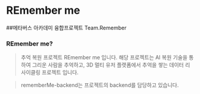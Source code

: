 # REmember me

##메타버스 아카데미 융합프로젝트  Team.Remember

### REmember me?
>추억 복원 프로젝트 REmember me 입니다.
해당 프로젝트는 AI 복원 기술을 통하여 그리운 사람을 추억하고, 3D 멀티 유저 플랫폼에서 추억을 쌓는 데이터 리사이클링 프로젝트 입니다.

>rememberMe-backend는 프로젝트의 backend를 담당하고 있습니다.
